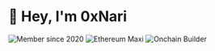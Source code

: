 # 👋 Hey, I'm 0xNari  

![Member since 2020](https://img.shields.io/badge/Member%20Since-2013-blue?style=for-the-badge)
![Ethereum Maxi](https://img.shields.io/badge/Ethereum-Maxi-purple?logo=ethereum&style=for-the-badge)
![Onchain Builder](https://img.shields.io/badge/Onchain-Builder-orange?style=for-the-badge)
